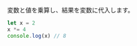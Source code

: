 <!--
label: *=
description: 乗算代入演算子
link: https://developer.mozilla.org/ja/docs/Web/JavaScript/Reference/Operators/Multiplication_assignment
-->

変数と値を乗算し、結果を変数に代入します。

```typescript
let x = 2
x *= 4
console.log(x) // 8
```
